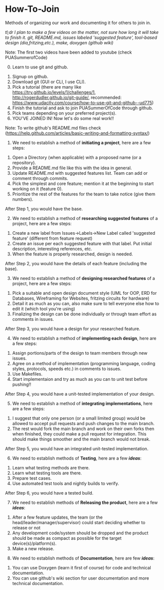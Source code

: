 # How-To-Join
Methods of organizing our work and documenting it for others to join in.

*tl;dr I plan to make a few videos on the matter, not sure how long it will take to finish it. git, README.md, issues labeled 'suggested feature', tool-based design (dia,fritzing,etc.), make, doxygen (github wiki)*

Note: The first two videos have been added to youtube (check PUASummerofCode)

0) Learn to use git and github.
  1. Signup on github.
  2. Download git (GUI or CLI, I use CLI).
  3. Pick a tutorial (there are many like https://try.github.io/levels/1/challenges/1, http://rogerdudler.github.io/git-guide/, recommended: https://www.udacity.com/course/how-to-use-git-and-github--ud775)
  4. Finish the tutorial and ask to join PUASummerOfCode through github.
  5. Pick teams depending on your preferred project(s).
  6. YOU'VE JOINED IN! Now let's do some real work!!

Note: To write github's README.md files check (https://help.github.com/articles/basic-writing-and-formatting-syntax/)

1) We need to establish a method of **initiating a project**, here are a few steps:
  1. Open a Directory (when applicable) with a proposed name (or a repository).
  2. Provide a README.md file like this with the idea in general.
  3. Update README.md with suggested features list. Team can add or comment through commits.
  4. Pick the simplest and core feature; mention it at the beginning to start working on it (feature 0).
  5. Prioritize the rest of the features for the team to take notice (give them numbers).

After Step 1, you would have the base.

2) We need to establish a method of **researching suggested features** of a project, here are a few steps:
  1. Create a new label from Issues->Labels->New Label called 'suggested feature' (different from feature request)
  2. Create an issue per each suggested feature with that label. Put initial description, interesting references, etc.
  3. When the feature is properly researched, design is needed.

After Step 2, you would have the details of each feature (including the base).

3) We need to establish a method of **designing researched features** of a project, here are a few steps:
  1. Pick a suitable and open design document style (UML for OOP, ERD for Databases, Wireframing for Websites, fritzing circuits for hardware)
  2. Detail it as much as you can, also make sure to tell everyone else how to edit it (which tool you're using)
  3. Finalizing the design can be done individually or through team effort as comments in issues.

After Step 3, you would have a design for your researched feature.

4) We need to establish a method of **implementing each design**, here are a few steps:
  1. Assign portions/parts of the design to team members through new issues.
  2. Agree on a method of implementation (programming language, coding styles, protocols, speeds etc.) in comments to issues.
  3. Use Makefiles.
  4. Start implementaion and try as much as you can to unit test before pushing!!

After Step 4, you would have a unit-tested implementation of your design.

5) We need to establish a method of **integrating implementations**, here are a few steps:
  1. I suggest that only one person (or a small limited group) would be allowed to accept pull requests and push changes to the main branch.
  2. The rest would fork the main branch and work on their own forks then when finished, they could make a pull request for integration. This should make things smoother and the main branch would not break.

After Step 5, you would have an integrated unit-tested implementation.

6) We need to establish methods of **Testing**, here are a few ***ideas***:
  1. Learn what testing methods are there.
  2. Learn what testing tools are there.
  3. Prepare test cases.
  4. Use automated test tools and nightly builds to verify.

After Step 6, you would have a tested build.

7) We need to establish methods of **Releasing the product**, here are a few ***ideas***:
  1. After a few feature updates, the team (or the head/leader/manager/supervisor) could start deciding whether to release or not
  2. Any development code/system should be dropped and the product should be made as compact as possible for the target device(s)/platform(s).
  3. Make a new release.

8) We need to establish methods of **Documentation**, here are few ***ideas***:
  1. You can use Doxygen (learn it first of course) for code and technical documentation.
  2. You can use github's wiki section for user documentation and more technical documentation.
